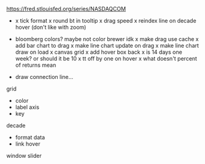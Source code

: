 https://fred.stlouisfed.org/series/NASDAQCOM


- x tick format
x round bt in tooltip
x drag speed
x reindex line on decade hover (don't like with zoom)

- bloomberg colors? maybe not color brewer idk
x make drag use cache
x add bar chart to drag
x make line chart update on drag
x make line chart draw on load
x canvas grid
x add hover box back
x is 14 days one week? or should it be 10
x tt off by one on hover
x what doesn't percent of returns mean
- draw connection line...



grid
- color
- label axis
- key

decade
- format data
- link hover 

window slider



